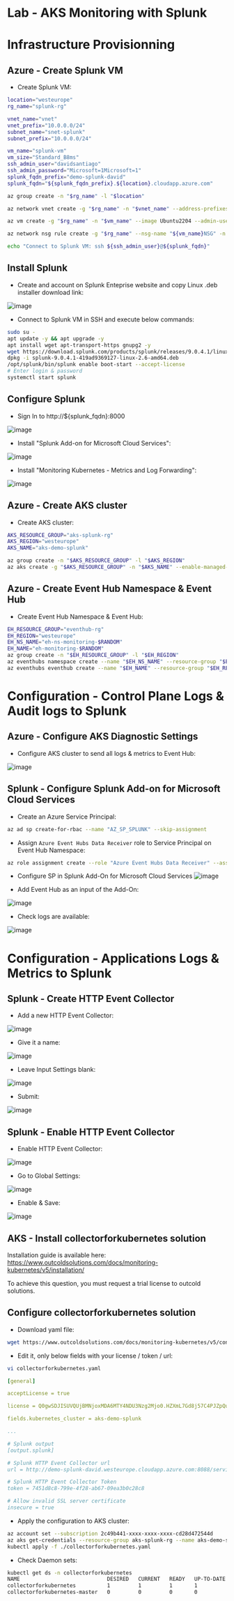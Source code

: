 # Lab - AKS Monitoring with Splunk

# Infrastructure Provisionning

## Azure - Create Splunk VM

* Create Splunk VM:
```bash
location="westeurope"
rg_name="splunk-rg"

vnet_name="vnet"
vnet_prefix="10.0.0.0/24"
subnet_name="snet-splunk"
subnet_prefix="10.0.0.0/24"

vm_name="splunk-vm"
vm_size="Standard_B8ms"
ssh_admin_user="davidsantiago"
ssh_admin_password="Microsoft=1Microsoft=1"
splunk_fqdn_prefix="demo-splunk-david"
splunk_fqdn="${splunk_fqdn_prefix}.${location}.cloudapp.azure.com"

az group create -n "$rg_name" -l "$location"

az network vnet create -g "$rg_name" -n "$vnet_name" --address-prefixes "$vnet_prefix" --subnet-name "$subnet_name" --subnet-prefixes "$subnet_prefix" --location "$location"

az vm create -g "$rg_name" -n "$vm_name" --image Ubuntu2204 --admin-username "$ssh_admin_user" --admin-password "$ssh_admin_password" --vnet-name "$vnet_name" --subnet "$subnet_name" --public-ip-sku Standard --public-ip-address-dns-name "$splunk_fqdn_prefix" --nsg-rule SSH --size "$vm_size"

az network nsg rule create -g "$rg_name" --nsg-name "${vm_name}NSG" -n "Splunk" --priority 1010 --source-address-prefixes '*' --destination-address-prefixes '*' --destination-port-ranges 8000 8089 9997 8088 9998 514 9999 1514 --access Allow --protocol Tcp --description "Splunk ports"

echo "Connect to Splunk VM: ssh ${ssh_admin_user}@${splunk_fqdn}"
```

## Install Splunk

* Create and account on Splunk Enteprise website and copy Linux .deb installer download link:

![image](https://user-images.githubusercontent.com/87186004/235093298-0c6f6776-d0ea-4d24-b1cf-8fc509c656f1.png)


* Connect to Splunk VM in SSH and execute below commands:

```bash
sudo su -
apt update -y && apt upgrade -y
apt install wget apt-transport-https gnupg2 -y 
wget https://download.splunk.com/products/splunk/releases/9.0.4.1/linux/splunk-9.0.4.1-419ad9369127-linux-2.6-amd64.deb
dpkg -i splunk-9.0.4.1-419ad9369127-linux-2.6-amd64.deb
/opt/splunk/bin/splunk enable boot-start --accept-license 
# Enter login & password
systemctl start splunk
```

## Configure Splunk

* Sign In to http://${splunk_fqdn}:8000 

![image](https://user-images.githubusercontent.com/87186004/235092744-45ee66d8-a45f-4f27-9cc3-a1a400c0ff14.png)

* Install "Splunk Add-on for Microsoft Cloud Services":

![image](https://user-images.githubusercontent.com/87186004/235093619-0ff44edc-89d5-4bc2-8e50-9576fc12093e.png)

* Install "Monitoring Kubernetes - Metrics and Log Forwarding":

![image](https://user-images.githubusercontent.com/87186004/235093878-29f6a75e-edb6-4388-9c9d-2fa06d6d7c49.png)

## Azure - Create AKS cluster

* Create AKS cluster:
```bash
AKS_RESOURCE_GROUP="aks-splunk-rg"
AKS_REGION="westeurope"
AKS_NAME="aks-demo-splunk"

az group create -n "$AKS_RESOURCE_GROUP" -l "$AKS_REGION"
az aks create -g "$AKS_RESOURCE_GROUP" -n "$AKS_NAME" --enable-managed-identity --node-count 1 --enable-addons monitoring --enable-msi-auth-for-monitoring  --generate-ssh-keys
```

## Azure - Create Event Hub Namespace & Event Hub

* Create Event Hub Namespace & Event Hub:
```bash
EH_RESOURCE_GROUP="eventhub-rg"
EH_REGION="westeurope"
EH_NS_NAME="eh-ns-monitoring-$RANDOM"
EH_NAME="eh-monitoring-$RANDOM"
az group create -n "$EH_RESOURCE_GROUP" -l "$EH_REGION"
az eventhubs namespace create --name "$EH_NS_NAME" --resource-group "$EH_RESOURCE_GROUP" -l "$AKS_REGION"
az eventhubs eventhub create --name "$EH_NAME" --resource-group "$EH_RESOURCE_GROUP" --namespace-name "$EH_NS_NAME"
```

# Configuration - Control Plane Logs & Audit logs to Splunk

## Azure - Configure AKS Diagnostic Settings

* Configure AKS cluster to send all logs & metrics to Event Hub:

![image](https://user-images.githubusercontent.com/87186004/235100424-c19b7798-7fd5-407b-b147-af9a0936d718.png)

## Splunk - Configure Splunk Add-on for Microsoft Cloud Services

* Create an Azure Service Principal:
```bash
az ad sp create-for-rbac --name "AZ_SP_SPLUNK" --skip-assignment
```

* Assign `Azure Event Hubs Data Receiver` role to Service Principal on Event Hub Namespace:
```bash
az role assignment create --role "Azure Event Hubs Data Receiver" --assignee "4653eade-c757-43b9-xxxx-97855b3aab40" --scope "/subscriptions/2c49b441-xxxx-xxxx-xxxx-cd28d472544d/resourceGroups/eventhub-rg/providers/Microsoft.EventHub/namespaces/eh-ns-monitoring-1602"
```

* Configure SP in Splunk Add-On for Microsoft Cloud Services
![image](https://user-images.githubusercontent.com/87186004/235101396-fa5770b6-3c17-4de9-b6e5-2507002956ce.png)

* Add Event Hub as an input of the Add-On:

![image](https://user-images.githubusercontent.com/87186004/235102487-325e4caf-54c9-4570-aa19-bc541871993e.png)

* Check logs are available:

![image](https://user-images.githubusercontent.com/87186004/235103018-16845ee0-8861-423c-b046-5bacac03289d.png)

# Configuration - Applications Logs & Metrics to Splunk

## Splunk - Create HTTP Event Collector

* Add a new HTTP Event Collector:

![image](https://user-images.githubusercontent.com/87186004/235104098-e7902a52-fdcb-4f2b-a5b2-e25cdc7bf6f2.png)

* Give it a name:

![image](https://user-images.githubusercontent.com/87186004/235104203-61666010-2ec1-4d4e-b1d2-a7bb4e9b9251.png)

* Leave Input Settings blank:

![image](https://user-images.githubusercontent.com/87186004/235104250-89d5c886-0d7b-47a9-be4d-db05e7839629.png)

* Submit:

![image](https://user-images.githubusercontent.com/87186004/235104295-faa47f25-d6bb-4485-9fcb-65da0f6cb0b2.png)

## Splunk - Enable HTTP Event Collector

* Enable HTTP Event Collector:

![image](https://user-images.githubusercontent.com/87186004/235104627-7f468949-a57b-4c59-9255-6ea525f54bad.png)

* Go to Global Settings:

![image](https://user-images.githubusercontent.com/87186004/235104756-ed33ea40-47f6-4b2b-aa37-2b93d7d9eca8.png)

* Enable & Save:

![image](https://user-images.githubusercontent.com/87186004/235104847-36775242-dce2-43e8-8b1e-ca7118ea3b23.png)

## AKS - Install collectorforkubernetes solution

Installation guide is available here: https://www.outcoldsolutions.com/docs/monitoring-kubernetes/v5/installation/

To achieve this question, you must request a trial license to outcold solutions.

## Configure collectorforkubernetes solution

* Download yaml file:
```bash
wget https://www.outcoldsolutions.com/docs/monitoring-kubernetes/v5/configuration/1.24/collectorforkubernetes.yaml
```

* Edit it, only below fields with your license / token / url:
```bash
vi collectorforkubernetes.yaml
```

```yaml
[general]

acceptLicense = true

license = Q0gwSDJISUVQUjBMNjoxMDA6MTY4NDU3Nzg2Mjo0.HZXmL7Gd8j57C4PJZpQuKu4zC2MCN+43+Y4jHQ.JkmlmuUbrP/o2OHclNzpVhMvsWoWZCGubGdRRg

fields.kubernetes_cluster = aks-demo-splunk

...

# Splunk output
[output.splunk]

# Splunk HTTP Event Collector url
url = http://demo-splunk-david.westeurope.cloudapp.azure.com:8088/services/collector/event/1.0

# Splunk HTTP Event Collector Token
token = 7451d8c8-799e-4f28-ab67-09ea3b0c28c8

# Allow invalid SSL server certificate
insecure = true
```

* Apply the configuration to AKS cluster:

```bash
az account set --subscription 2c49b441-xxxx-xxxx-xxxx-cd28d472544d
az aks get-credentials --resource-group aks-splunk-rg --name aks-demo-splunk
kubectl apply -f ./collectorforkubernetes.yaml
```

* Check Daemon sets:

```bash
kubectl get ds -n collectorforkubernetes
NAME                            DESIRED   CURRENT   READY   UP-TO-DATE   AVAILABLE   NODE SELECTOR   AGE
collectorforkubernetes          1         1         1       1            1           <none>          91s
collectorforkubernetes-master   0         0         0       0            0           <none>          91s
```






